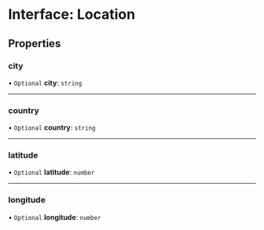 # Interface: Location

## Properties

### city

• `Optional` **city**: `string`

___

### country

• `Optional` **country**: `string`

___

### latitude

• `Optional` **latitude**: `number`

___

### longitude

• `Optional` **longitude**: `number`
